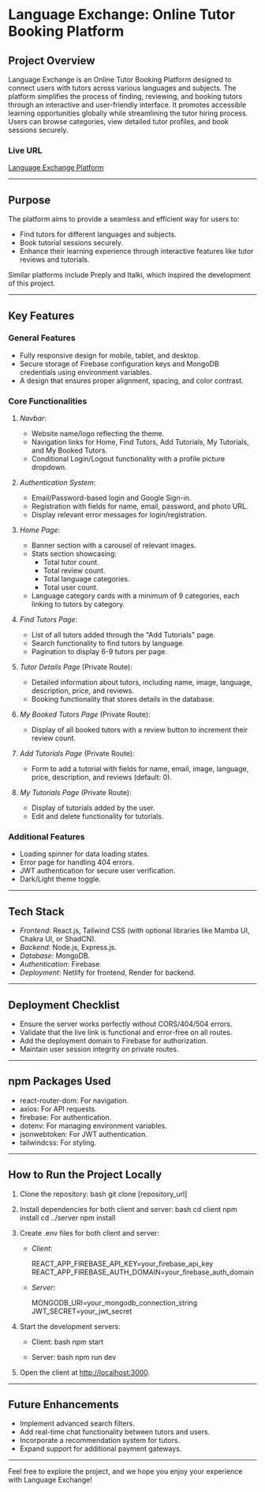 # Language Exchange: Online Tutor Booking Platform

## Project Overview
Language Exchange is an Online Tutor Booking Platform designed to connect users with tutors across various languages and subjects. The platform simplifies the process of finding, reviewing, and booking tutors through an interactive and user-friendly interface. It promotes accessible learning opportunities globally while streamlining the tutor hiring process. Users can browse categories, view detailed tutor profiles, and book sessions securely. 

### Live URL
[Language Exchange Platform](https://learning-language-127fc.web.app/)

---

## Purpose
The platform aims to provide a seamless and efficient way for users to:
- Find tutors for different languages and subjects.
- Book tutorial sessions securely.
- Enhance their learning experience through interactive features like tutor reviews and tutorials.

Similar platforms include Preply and Italki, which inspired the development of this project.

---

## Key Features

### General Features
- Fully responsive design for mobile, tablet, and desktop.
- Secure storage of Firebase configuration keys and MongoDB credentials using environment variables.
- A design that ensures proper alignment, spacing, and color contrast.

### Core Functionalities
1. *Navbar*:
    - Website name/logo reflecting the theme.
    - Navigation links for Home, Find Tutors, Add Tutorials, My Tutorials, and My Booked Tutors.
    - Conditional Login/Logout functionality with a profile picture dropdown.
    
2. *Authentication System*:
    - Email/Password-based login and Google Sign-in.
    - Registration with fields for name, email, password, and photo URL.
    - Display relevant error messages for login/registration.

3. *Home Page*:
    - Banner section with a carousel of relevant images.
    - Stats section showcasing:
        - Total tutor count.
        - Total review count.
        - Total language categories.
        - Total user count.
    - Language category cards with a minimum of 9 categories, each linking to tutors by category.

4. *Find Tutors Page*:
    - List of all tutors added through the "Add Tutorials" page.
    - Search functionality to find tutors by language.
    - Pagination to display 6-9 tutors per page.

5. *Tutor Details Page* (Private Route):
    - Detailed information about tutors, including name, image, language, description, price, and reviews.
    - Booking functionality that stores details in the database.

6. *My Booked Tutors Page* (Private Route):
    - Display of all booked tutors with a review button to increment their review count.

7. *Add Tutorials Page* (Private Route):
    - Form to add a tutorial with fields for name, email, image, language, price, description, and reviews (default: 0).

8. *My Tutorials Page* (Private Route):
    - Display of tutorials added by the user.
    - Edit and delete functionality for tutorials.

### Additional Features
- Loading spinner for data loading states.
- Error page for handling 404 errors.
- JWT authentication for secure user verification.
- Dark/Light theme toggle.

---

## Tech Stack
- *Frontend*: React.js, Tailwind CSS (with optional libraries like Mamba UI, Chakra UI, or ShadCN).
- *Backend*: Node.js, Express.js.
- *Database*: MongoDB.
- *Authentication*: Firebase.
- *Deployment*: Netlify for frontend, Render for backend.

---

## Deployment Checklist
- Ensure the server works perfectly without CORS/404/504 errors.
- Validate that the live link is functional and error-free on all routes.
- Add the deployment domain to Firebase for authorization.
- Maintain user session integrity on private routes.

---

## npm Packages Used
- react-router-dom: For navigation.
- axios: For API requests.
- firebase: For authentication.
- dotenv: For managing environment variables.
- jsonwebtoken: For JWT authentication.
- tailwindcss: For styling.

---

## How to Run the Project Locally

1. Clone the repository:
   bash
   git clone [repository_url]
   

2. Install dependencies for both client and server:
   bash
   cd client
   npm install
   cd ../server
   npm install
   

3. Create .env files for both client and server:
   - *Client*:
     
     REACT_APP_FIREBASE_API_KEY=your_firebase_api_key
     REACT_APP_FIREBASE_AUTH_DOMAIN=your_firebase_auth_domain
     
   - *Server*:
     
     MONGODB_URI=your_mongodb_connection_string
     JWT_SECRET=your_jwt_secret
     

4. Start the development servers:
   - Client:
     bash
     npm start
     
   - Server:
     bash
     npm run dev
     

5. Open the client at [http://localhost:3000](http://localhost:3000).

---

## Future Enhancements
- Implement advanced search filters.
- Add real-time chat functionality between tutors and users.
- Incorporate a recommendation system for tutors.
- Expand support for additional payment gateways.

---

Feel free to explore the project, and we hope you enjoy your experience with Language Exchange!
